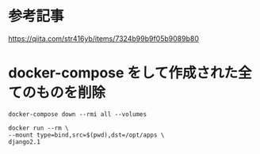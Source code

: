 # 参考記事
https://qiita.com/str416yb/items/7324b99b9f05b9089b80


# docker-compose をして作成された全てのものを削除
```
docker-compose down --rmi all --volumes
```

```
docker run --rm \
--mount type=bind,src=$(pwd),dst=/opt/apps \
django2.1
```